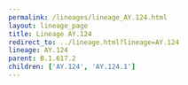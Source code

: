 ```yaml
---
permalink: /lineages/lineage_AY.124.html
layout: lineage_page
title: Lineage AY.124
redirect_to: ../lineage.html?lineage=AY.124
lineage: AY.124
parent: B.1.617.2
children: ['AY.124', 'AY.124.1']
---
```

